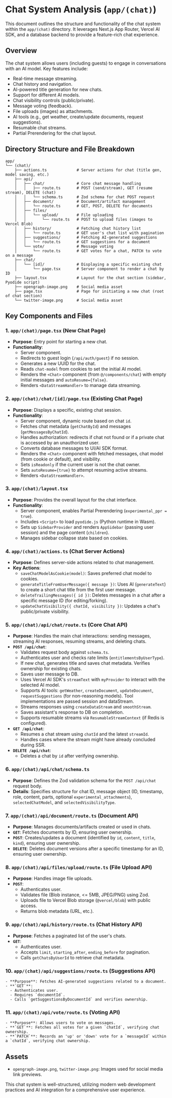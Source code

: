 # Chat System Analysis (`app/(chat)`)

This document outlines the structure and functionality of the chat system within the `app/(chat)` directory. It leverages Next.js App Router, Vercel AI SDK, and a database backend to provide a feature-rich chat experience.

## Overview

The chat system allows users (including guests) to engage in conversations with an AI model. Key features include:
- Real-time message streaming.
- Chat history and navigation.
- AI-powered title generation for new chats.
- Support for different AI models.
- Chat visibility controls (public/private).
- Message voting (feedback).
- File uploads (images) as attachments.
- AI tools (e.g., get weather, create/update documents, request suggestions).
- Resumable chat streams.
- Partial Prerendering for the chat layout.

## Directory Structure and File Breakdown

```
app/
└── (chat)/ 
    ├── actions.ts             # Server actions for chat (title gen, model saving, etc.)
    ├── api/
    │   ├── chat/              # Core chat message handling
    │   │   ├── route.ts       # POST (send/stream), GET (resume stream), DELETE (chat)
    │   │   └── schema.ts      # Zod schema for chat POST request
    │   ├── document/          # Document/artifact management
    │   │   └── route.ts       # GET, POST, DELETE for documents
    │   ├── files/
    │   │   └── upload/        # File uploading
    │   │       └── route.ts   # POST to upload files (images to Vercel Blob)
    │   ├── history/           # Fetching chat history list
    │   │   └── route.ts       # GET user's chat list with pagination
    │   ├── suggestions/       # Fetching AI-generated suggestions
    │   │   └── route.ts       # GET suggestions for a document
    │   └── vote/              # Message voting
    │       └── route.ts       # GET votes for a chat, PATCH to vote on a message
    ├── chat/
    │   └── [id]/              # Displaying a specific existing chat
    │       └── page.tsx       # Server component to render a chat by ID
    ├── layout.tsx             # Layout for the chat section (sidebar, Pyodide script)
    ├── opengraph-image.png    # Social media asset
    ├── page.tsx               # Page for initiating a new chat (root of chat section)
    └── twitter-image.png      # Social media asset
```

## Key Components and Files

### 1. `app/(chat)/page.tsx` (New Chat Page)
   - **Purpose**: Entry point for starting a new chat.
   - **Functionality**:
     - Server component.
     - Redirects to guest login (`/api/auth/guest`) if no session.
     - Generates a new UUID for the chat.
     - Reads `chat-model` from cookies to set the initial AI model.
     - Renders the `<Chat>` component (from `@/components/chat`) with empty initial messages and `autoResume={false}`.
     - Renders `<DataStreamHandler>` to manage data streaming.

### 2. `app/(chat)/chat/[id]/page.tsx` (Existing Chat Page)
   - **Purpose**: Displays a specific, existing chat session.
   - **Functionality**:
     - Server component, dynamic route based on chat `id`.
     - Fetches chat metadata (`getChatById`) and messages (`getMessagesByChatId`).
     - Handles authorization: redirects if chat not found or if a private chat is accessed by an unauthorized user.
     - Converts database messages to UI/AI SDK format.
     - Renders the `<Chat>` component with fetched messages, chat model (from cookie or default), and visibility.
     - Sets `isReadonly` if the current user is not the chat owner.
     - Sets `autoResume={true}` to attempt resuming active streams.
     - Renders `<DataStreamHandler>`.

### 3. `app/(chat)/layout.tsx`
   - **Purpose**: Provides the overall layout for the chat interface.
   - **Functionality**:
     - Server component, enables Partial Prerendering (`experimental_ppr = true`).
     - Includes `<Script>` to load `pyodide.js` (Python runtime in Wasm).
     - Sets up `SidebarProvider` and renders `AppSidebar` (passing user session) and the page content (`children`).
     - Manages sidebar collapse state based on cookies.

### 4. `app/(chat)/actions.ts` (Chat Server Actions)
   - **Purpose**: Defines server-side actions related to chat management.
   - **Key Actions**:
     - `saveChatModelAsCookie(model)`: Saves preferred chat model to cookies.
     - `generateTitleFromUserMessage({ message })`: Uses AI (`generateText`) to create a short chat title from the first user message.
     - `deleteTrailingMessages({ id })`: Deletes messages in a chat after a specific message ID (for editing/forking).
     - `updateChatVisibility({ chatId, visibility })`: Updates a chat's public/private visibility.

### 5. `app/(chat)/api/chat/route.ts` (Core Chat API)
   - **Purpose**: Handles the main chat interactions: sending messages, streaming AI responses, resuming streams, and deleting chats.
   - **`POST /api/chat`**:
     - Validates request body against `schema.ts`.
     - Authenticates user and checks rate limits (`entitlementsByUserType`).
     - If new chat, generates title and saves chat metadata. Verifies ownership for existing chats.
     - Saves user message to DB.
     - Uses Vercel AI SDK's `streamText` with `myProvider` to interact with the selected AI model.
     - Supports AI tools: `getWeather`, `createDocument`, `updateDocument`, `requestSuggestions` (for non-reasoning models). Tool implementations are passed session and dataStream.
     - Streams responses using `createDataStream` and `smoothStream`.
     - Saves assistant's response to DB on completion.
     - Supports resumable streams via `ResumableStreamContext` (if Redis is configured).
   - **`GET /api/chat`**:
     - Resumes a chat stream using `chatId` and the latest `streamId`.
     - Handles cases where the stream might have already concluded during SSR.
   - **`DELETE /api/chat`**:
     - Deletes a chat by `id` after verifying ownership.

### 6. `app/(chat)/api/chat/schema.ts`
   - **Purpose**: Defines the Zod validation schema for the `POST /api/chat` request body.
   - **Details**: Specifies structure for chat ID, message object (ID, timestamp, role, content, parts, optional `experimental_attachments`), `selectedChatModel`, and `selectedVisibilityType`.

### 7. `app/(chat)/api/document/route.ts` (Document API)
   - **Purpose**: Manages documents/artifacts created or used in chats.
   - **`GET`**: Fetches documents by ID, ensuring user ownership.
   - **`POST`**: Creates/updates a document (identified by `id`, `content`, `title`, `kind`), ensuring user ownership.
   - **`DELETE`**: Deletes document versions after a specific timestamp for an ID, ensuring user ownership.

### 8. `app/(chat)/api/files/upload/route.ts` (File Upload API)
   - **Purpose**: Handles image file uploads.
   - **`POST`**:
     - Authenticates user.
     - Validates file (Blob instance, <= 5MB, JPEG/PNG) using Zod.
     - Uploads file to Vercel Blob storage (`@vercel/blob`) with public access.
     - Returns blob metadata (URL, etc.).

### 9. `app/(chat)/api/history/route.ts` (Chat History API)
   - **Purpose**: Fetches a paginated list of the user's chats.
   - **`GET`**:
     - Authenticates user.
     - Accepts `limit`, `starting_after`, `ending_before` for pagination.
     - Calls `getChatsByUserId` to retrieve chat metadata.

### 10. `app/(chat)/api/suggestions/route.ts` (Suggestions API)
    - **Purpose**: Fetches AI-generated suggestions related to a document.
    - **`GET`**:
      - Authenticates user.
      - Requires `documentId`.
      - Calls `getSuggestionsByDocumentId` and verifies ownership.

### 11. `app/(chat)/api/vote/route.ts` (Voting API)
    - **Purpose**: Allows users to vote on messages.
    - **`GET`**: Fetches all votes for a given `chatId`, verifying chat ownership.
    - **`PATCH`**: Records an 'up' or 'down' vote for a `messageId` within a `chatId`, verifying chat ownership.

## Assets
- `opengraph-image.png`, `twitter-image.png`: Images used for social media link previews.

This chat system is well-structured, utilizing modern web development practices and AI integration for a comprehensive user experience.

